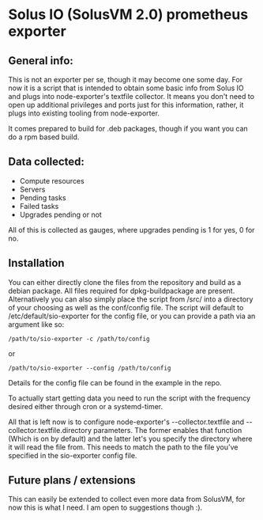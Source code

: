 # Solus IO (SolusVM 2.0) prometheus exporter

## General info:

 This is not an exporter per se, though it may become one some day. For now it is a script that is intended to obtain some basic info from Solus IO and plugs into node-exporter's textfile collector. It means you don't need to open up additional privileges and ports just for this information, rather, it  plugs into existing tooling from node-exporter.

It comes prepared to build for .deb packages, though if you want you can do a
rpm based build.

## Data collected:

- Compute resources
- Servers
- Pending tasks
- Failed tasks
- Upgrades pending or not

All of this is collected as gauges, where upgrades pending is 1 for yes, 0 for no.

## Installation

 You can either directly clone the files from the repository and build as a debian package. All files required for dpkg-buildpackage are present.
Alternatively you can also simply place the script from /src/ into a directory of your choosing as well as the conf/config file. The script will default to /etc/default/sio-exporter for the config file, or you can provide a path via an argument like so:

```
/path/to/sio-exporter -c /path/to/config
```
or
```
/path/to/sio-exporter --config /path/to/config
```

Details for the config file can be found in the example in the repo.

To actually start getting data you need to run the script with the frequency desired either through cron or a systemd-timer. 

All that is left now is to configure node-exporter's --collector.textfile and --collector.textfile.directory parameters. The former enables that function (Which is on by default) and the latter let's you specify the directory where it will read the file from. This needs to match the path to the file you've specified in the sio-exporter config file.


## Future plans / extensions

 This can easily be extended to collect even more data from SolusVM, for now this is what I need.  I am open to suggestions though :).
